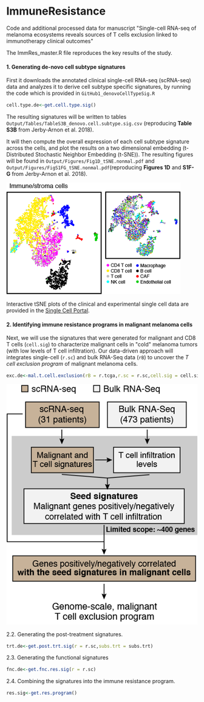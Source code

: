 # ImmuneResistance
Code and additional processed data for manuscript "Single-cell RNA-seq of melanoma ecosystems reveals sources of T cells exclusion linked to immunotherapy clinical outcomes"

The ImmRes_master.R file reproduces the key results of the study.

#### 1. Generating de-novo cell subtype signatures

First it downloads the annotated clinical single-cell RNA-seq (scRNA-seq) data and analyzes it to derive cell subtype specific signatures, by running the code which is provided in ```GitHub1_denovoCellTypeSig.R```

```R
cell.type.de<-get.cell.type.sig()
```

The resulting signatures will be written to tables ```Output/Tables/TableS3B_denovo.cell.subtype.sig.csv``` (reproducing **Table S3B** from Jerby-Arnon et al. 2018).

It will then compute the overall expression of each cell subtype signature across the cells, and plot the results on a two dimensional embedding (t-Distributed Stochastic Neighbor Embedding (t-SNE)). The resulting figures will be found in  ```Output/Figures/Fig1D_tSNE.nonmal.pdf``` and ```Output/Figures/FigS1FG_tSNE.nonmal.pdf```(reproducing **Figures 1D** and **S1F-G** from Jerby-Arnon et al. 2018).

![tSNE_nonmal_small](/Images/tSNE_nonmal_small.png)


Interactive tSNE plots of the clinical and experimental single cell data are provided in the [Single Cell Portal](https://portals.broadinstitute.org/single_cell/study/melanoma-immunotherapy-resistance).

#### 2. Identifying immune resistance programs in malignant melanoma cells

Next, we will use the signatures that were generated for malignant and CD8 T cells (```cell.sig```) to characterize malignant cells in "cold" melanoma tumors (with low levels of T cell infiltration). Our data-driven approach will integrates single-cell (```r.sc```) and bulk RNA-Seq data (```rB```) to uncover the *T cell exclusion program* of malignant melanoma cells.

```R
exc.de<-mal.t.cell.exclusion(rB = r.tcga,r.sc = r.sc,cell.sig = cell.sig)
```
![Fig1A](/Images/Fig1A.png)

2.2. Generating the post-treatment signatures.
```R
trt.de<-get.post.trt.sig(r = r.sc,subs.trt = subs.trt)
```
2.3. Generating the functional signatures
```R
fnc.de<-get.fnc.res.sig(r = r.sc)
```
2.4. Combining the signatures into the immune resistance program.
```R
res.sig<-get.res.program()
```

